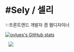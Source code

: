 # #Sely / 셀리
✨프론트앤드 개발자 겸 웹디자이너

[![ovlues's GitHub stats](https://github-readme-stats.vercel.app/api?username=ovlues&include_all_commits=true&show_icons=true&theme=cobalt)](https://github.com/ovlues/github-readme-stats)

<a href="https://instagram.com/alpox.dev">
    <img 
        src="http://img.shields.io/badge/-Instagram-black?style=flat&logo=Instagram&link=https://instagram.com/sely0.x/"
        style="height : auto; margin-left : 10px; margin-right : 10px;"/>
</a>
